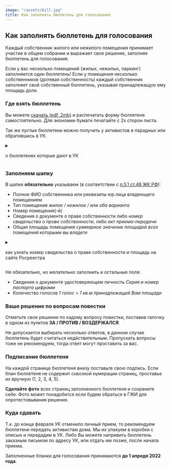 ```yaml
---
image: "/assets/bill.jpg"
title: Как заполнять бюллетень для голосования
---
```


## Как заполнять бюллетень для голосования

Каждый собственник жилого или нежилого помещения принимает участие в общем собрании и выражает свое решение, заполняя бюллетень для голосования.

Если у вас несколько помещений (жилых, нежилых, паркинг) заполняется один бюллетень!
Если у помещения несколько собственников (долевая собственность) каждый собственник заполняет свой собственный бюллетень, указывая принадлежащую ему площадь доли.

### Где взять бюллетень

Вы можете [скачать (pdf, 2mb)](https://drive.google.com/file/d/100L8fvWckabvokjz_OzorN84t56rrDwc/view?usp=sharing) и распечатать форму бюллетеня самостоятельно. Для экономии бумаги печатайте с 2х сторон листа.

Так же пустые бюллетени можно получить у активистов в парадных или обратившись в УК.

<p>
<details>
  <summary><p>о бюллетенях которые дают в УК<p></summary>
  <blockquote>
  <p>
    Бюллетени УК могут быть как на 3 листах (двухсторонние), так и на 5 листах.
  </p>
  <p>
    Бюллетени УК не содержат внизу страниц сквозной нумерации и места для подписи.
    <br>
    Что бы исключить возможность подмены части листов просим <b>ставить номера страниц и подпись на каждой странице</b>. 
  </p>
  </blockquote>  
</details>
</p>

### Заполняем шапку

В шапке **обязательно** указываем (в соответствии с [п.5.1 ст.48 ЖК РФ](http://www.consultant.ru/document/cons_doc_LAW_51057/78e6e8e3d9a977c224533becce596cc290c5a7ec)):
- Полное ФИО собственника или реквизиты юр.лица владеющего помещением
- Тип помещения *жилое / нежилое / или оба варианта*
- Номер помещения(-й)
- Сведения о документе о праве собственности либо *номер свидельства о прове собственности*, либо *акт приема-передачи*
- Общая площадь помещения *суммарное значение площадей всех помещений которыми вы владете*
<p>
<details>
  <summary><p>как узнать номер свидельства о праве собственности и площадь на сайте Росреестра<p></summary>
  <blockquote>
  <h4>Номер свидетельтсва о праве собственности не является персональной информацией и доступен публично по запросу на сайте Росреестра</h4>  
  <p>
    Что бы узнать кадастровый номер, а так же сведения о документе о праве собственности и площадь помещения можно воспользоваться электронным сервисом <a href="https://lk.rosreestr.ru/eservices/real-estate-objects-online" target="_blank">Справочная информация по объектам</a> Росреества. 
  </p>
  <p>
    Выберите тип поиска: <b>по адресу или кадастровому номеру</b>
    <br>
    Начните набирать адрес дома <b>Плесецкая, 10, <i>номер квартиры</i></b>
  </p>
  <p>
    Из найденых записей выберите вашу квартиру. При переходе по ссылке вы увидите все необходимые сведения.
  </p>
  <p>
    Если поиск по квартире выдаст несколько записей (кадастровых номеров), то зайдите в каждую запись и выберите ту, в которой будет строка <b>Сведения о правах и ограничениях (обременениях)</b>
  </p>  
  </blockquote>  
</details>
</p>

Не обязательно, но желательно заполнить и остальные поля:
- Сведения о документе удостоверяющем личность *Серия и номер паспорта цифрами*
- Количество голосов *1 голос = 1 кв.м принадлежащей Вам площади*

### Ваше решение по вопросам повестки
Отметьте свое решение по кадому вопросу повестки, поставив галочку в одном из пунктов **ЗА / ПРОТИВ / ВОЗДЕРЖАЛСЯ**.

Не допускается выбирать несколько ответов, в данном случае бюллетень будет считаться недйствительным. Пропускать вопросы тоже не рекомендуем, тогда ответ могут проставить за вас.

### Подписание бюллетеня
На каждой странице бюллетеня внизу поставьте свою подпись.
Если блан бюллетеня не содержит сквозной нумерации страниц, проставье их вручную (1, 2, 3, 4, 5).

**Сделайте фото** всех страниц заполненного бюллетеня и сохраните себе. Фото может понадобится если будем обраться в ГЖИ для опротестовывания решения.

### Куда сдавать
Т.к. до конца февраля УК отменило личный прием, то рекомендуем бюллетени передать активистам дома. Мы их упакуем в коробки с описью и передадим в УК.
Либо Вы можете напривить бюллетень заказным письмом по адресу УК, или отдать им позже, после начала приема.

Заполненные бланки для голосования принимаются **до 1 апредя 2022 года**.
